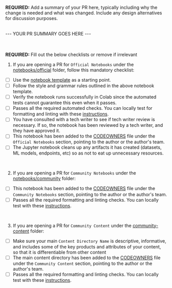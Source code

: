 **REQUIRED:** Add a summary of your PR here, typically including why the change is needed and what was changed. Include any design alternatives for discussion purposes.

<br>
--- YOUR PR SUMMARY GOES HERE ---
<br><br><br>

**REQUIRED:** Fill out the below checklists or remove if irrelevant
1. If you are opening a PR for `Official Notebooks` under the [notebooks/official](https://github.com/GoogleCloudPlatform/vertex-ai-samples/tree/main/notebooks/official) folder, follow this mandatory checklist:
- [ ] Use the [notebook template](https://github.com/GoogleCloudPlatform/vertex-ai-samples/blob/main/notebooks/notebook_template.ipynb) as a starting point.
- [ ] Follow the style and grammar rules outlined in the above notebook template.
- [ ] Verify the notebook runs successfully in Colab since the automated tests cannot guarantee this even when it passes.
- [ ] Passes all the required automated checks. You can locally test for formatting and linting with these [instructions](https://github.com/GoogleCloudPlatform/vertex-ai-samples/blob/main/CONTRIBUTING.md#code-quality-checks).
- [ ] You have consulted with a tech writer to see if tech writer review is necessary. If so, the notebook has been reviewed by a tech writer, and they have approved it.
- [ ] This notebook has been added to the [CODEOWNERS](https://github.com/GoogleCloudPlatform/vertex-ai-samples/blob/main/notebooks/official/CODEOWNERS) file under the `Official Notebooks` section, pointing to the author or the author's team.
- [ ] The Jupyter notebook cleans up any artifacts it has created (datasets, ML models, endpoints, etc) so as not to eat up unnecessary resources.

<br>

2. If you are opening a PR for `Community Notebooks` under the [notebooks/community](https://github.com/GoogleCloudPlatform/vertex-ai-samples/tree/main/notebooks/community) folder:
- [ ] This notebook has been added to the [CODEOWNERS](https://github.com/GoogleCloudPlatform/vertex-ai-samples/blob/main/notebooks/community/CODEOWNERS) file under the `Community Notebooks` section, pointing to the author or the author's team.
- [ ] Passes all the required formatting and linting checks. You can locally test with these [instructions](https://github.com/GoogleCloudPlatform/vertex-ai-samples/blob/main/CONTRIBUTING.md#code-quality-checks).

<br>

3. If you are opening a PR for `Community Content` under the [community-content](https://github.com/GoogleCloudPlatform/vertex-ai-samples/tree/main/community-content) folder:
- [ ] Make sure your main `Content Directory Name` is descriptive, informative, and includes some of the key products and attributes of your content, so that it is differentiable from other content
- [ ] The main content directory has been added to the [CODEOWNERS](https://github.com/GoogleCloudPlatform/vertex-ai-samples/blob/main/community-content/CODEOWNERS) file under the `Community Content` section, pointing to the author or the author's team.
- [ ] Passes all the required formatting and linting checks. You can locally test with these [instructions](https://github.com/GoogleCloudPlatform/vertex-ai-samples/blob/main/CONTRIBUTING.md#code-quality-checks).
